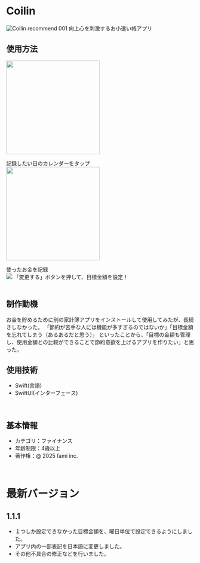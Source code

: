 # Coilin
![Coilin recommend 001](https://github.com/user-attachments/assets/a541e586-a03b-428c-b157-49374ae2c2fc)
向上心を刺激するお小遣い帳アプリ
<br>
## 使用方法
<img src="https://github.com/user-attachments/assets/aeead8a6-921a-4899-bf37-9d856b30006b" width="250">

記録したい日のカレンダーをタップ
<br>
<img src="https://github.com/user-attachments/assets/d9860ce0-f8d3-4818-9ea7-5600682cc0b0" width="250">

使ったお金を記録
<br>
<img src="https://github.com/user-attachments/assets/ac8d06a4-debe-4e0b-9578-35436fb22188" >
「変更する」ボタンを押して、目標金額を設定！
<br>
<br>

## 制作動機
お金を貯めるために別の家計簿アプリをインストールして使用してみたが、長続きしなかった。
「節約が苦手な人には機能が多すぎるのではないか」「目標金額を忘れてしまう（あるあるだと思う）」
といったことから、「目標の金額も管理し、使用金額との比較ができることで節約意欲を上げるアプリを作りたい」と思った。
<br>

## 使用技術
- Swift(言語)
- SwiftUI(インターフェース)
<br>

## 基本情報
- カテゴリ：ファイナンス
- 年齢制限：4歳以上
- 著作権：@ 2025 fami inc.
<br>

# 最新バージョン
## 1.1.1
- １つしか設定できなかった目標金額を、曜日単位で設定できるようにしました。
- アプリ内の一部表記を日本語に変更しました。
- その他不具合の修正などを行いました。

